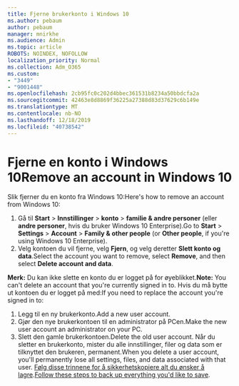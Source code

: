 ```yaml
---
title: Fjerne brukerkonto i Windows 10
ms.author: pebaum
author: pebaum
manager: mnirkhe
ms.audience: Admin
ms.topic: article
ROBOTS: NOINDEX, NOFOLLOW
localization_priority: Normal
ms.collection: Adm_O365
ms.custom:
- "3449"
- "9001448"
ms.openlocfilehash: 2cb95fc0c202d4bbec361531b8234a50bbdcfa2a
ms.sourcegitcommit: 42463e8d8869f36225a27388d83d37629c6b149e
ms.translationtype: MT
ms.contentlocale: nb-NO
ms.lasthandoff: 12/18/2019
ms.locfileid: "40738542"
---
```

# <a name="remove-an-account-in-windows-10"></a><span data-ttu-id="99874-102">Fjerne en konto i Windows 10</span><span class="sxs-lookup"><span data-stu-id="99874-102">Remove an account in Windows 10</span></span>

<span data-ttu-id="99874-103">Slik fjerner du en konto fra Windows 10:</span><span class="sxs-lookup"><span data-stu-id="99874-103">Here's how to remove an account from Windows 10:</span></span>

1. <span data-ttu-id="99874-104">Gå til **Start** > **Innstillinger** > **konto** > **familie & andre personer** (eller **andre personer**, hvis du bruker Windows 10 Enterprise).</span><span class="sxs-lookup"><span data-stu-id="99874-104">Go to **Start** > **Settings** > **Account** > **Family & other people** (or **Other people**, if you're using Windows 10 Enterprise).</span></span>
2. <span data-ttu-id="99874-105">Velg kontoen du vil fjerne, velg **Fjern**, og velg deretter **Slett konto og data**.</span><span class="sxs-lookup"><span data-stu-id="99874-105">Select the account you want to remove, select **Remove**, and then select **Delete account and data**.</span></span>
 
<span data-ttu-id="99874-106">**Merk:** Du kan ikke slette en konto du er logget på for øyeblikket.</span><span class="sxs-lookup"><span data-stu-id="99874-106">**Note:** You can't delete an account that you're currently signed in to.</span></span>  <span data-ttu-id="99874-107">Hvis du må bytte ut kontoen du er logget på med:</span><span class="sxs-lookup"><span data-stu-id="99874-107">If you need to replace the account you're signed in to:</span></span>

1. <span data-ttu-id="99874-108">Legg til en ny brukerkonto.</span><span class="sxs-lookup"><span data-stu-id="99874-108">Add a new user account.</span></span>
2. <span data-ttu-id="99874-109">Gjør den nye brukerkontoen til en administrator på PCen.</span><span class="sxs-lookup"><span data-stu-id="99874-109">Make the new user account an administrator on your PC.</span></span>
3. <span data-ttu-id="99874-110">Slett den gamle brukerkontoen.</span><span class="sxs-lookup"><span data-stu-id="99874-110">Delete the old user account.</span></span> <span data-ttu-id="99874-111">Når du sletter en brukerkonto, mister du alle innstillinger, filer og data som er tilknyttet den brukeren, permanent.</span><span class="sxs-lookup"><span data-stu-id="99874-111">When you delete a user account, you'll permanently lose all settings, files, and data associated with that user.</span></span> <span data-ttu-id="99874-112">[Følg disse trinnene for å sikkerhetskopiere alt du ønsker å lagre](https://support.microsoft.com/help/4027408/windows-10-backup-and-restore).</span><span class="sxs-lookup"><span data-stu-id="99874-112">[Follow these steps to back up everything you'd like to save](https://support.microsoft.com/help/4027408/windows-10-backup-and-restore).</span></span>